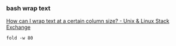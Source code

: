 ### bash wrap text


[How can I wrap text at a certain column size? - Unix &amp; Linux Stack Exchange](https://unix.stackexchange.com/questions/25173/how-can-i-wrap-text-at-a-certain-column-size "How can I wrap text at a certain column size? - Unix &amp; Linux Stack Exchange")


 

```
fold -w 80
```
